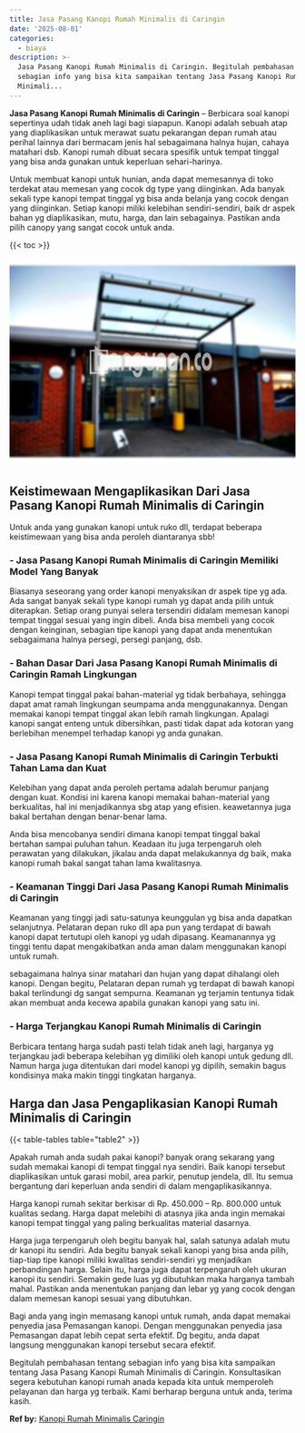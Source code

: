 ```yaml
---
title: Jasa Pasang Kanopi Rumah Minimalis di Caringin
date: '2025-08-01'
categories:
  - biaya
description: >-
  Jasa Pasang Kanopi Rumah Minimalis di Caringin. Begitulah pembahasan tentang
  sebagian info yang bisa kita sampaikan tentang Jasa Pasang Kanopi Rumah
  Minimali...
---
```


**Jasa Pasang Kanopi Rumah Minimalis di Caringin** – Berbicara soal kanopi sepertinya udah tidak aneh lagi bagi siapapun. Kanopi adalah sebuah atap yang diaplikasikan untuk merawat suatu pekarangan depan rumah atau perihal lainnya dari bermacam jenis hal sebagaimana halnya hujan, cahaya matahari dsb. Kanopi rumah dibuat secara spesifik untuk tempat tinggal yang bisa anda gunakan untuk keperluan sehari-harinya.

Untuk membuat kanopi untuk hunian, anda dapat memesannya di toko terdekat atau memesan yang cocok dg type yang diinginkan. Ada banyak sekali type kanopi tempat tinggal yg bisa anda belanja yang cocok dengan yang diinginkan. Setiap kanopi miliki kelebihan sendiri-sendiri, baik dr aspek bahan yg diaplikasikan, mutu, harga, dan lain sebagainya. Pastikan anda pilih canopy yang sangat cocok untuk anda.

{{< toc >}}

![Jasa Pasang Kanopi Rumah Minimalis di Caringin](/images/harga-kanopi-minimalis-39.png)

## Keistimewaan Mengaplikasikan Dari Jasa Pasang Kanopi Rumah Minimalis di Caringin

Untuk anda yang gunakan kanopi untuk ruko dll, terdapat beberapa keistimewaan yang bisa anda peroleh diantaranya sbb!

### \- Jasa Pasang Kanopi Rumah Minimalis di Caringin Memiliki Model Yang Banyak

Biasanya seseorang yang order kanopi menyaksikan dr aspek tipe yg ada. Ada sangat banyak sekali type kanopi rumah yg dapat anda pilih untuk diterapkan. Setiap orang punyai selera tersendiri didalam memesan kanopi tempat tinggal sesuai yang ingin dibeli. Anda bisa membeli yang cocok dengan keinginan, sebagian tipe kanopi yang dapat anda menentukan sebagaimana halnya persegi, persegi panjang, dsb.

### \- Bahan Dasar Dari Jasa Pasang Kanopi Rumah Minimalis di Caringin Ramah Lingkungan

Kanopi tempat tinggal pakai bahan-material yg tidak berbahaya, sehingga dapat amat ramah lingkungan seumpama anda menggunakannya. Dengan memakai kanopi tempat tinggal akan lebih ramah lingkungan. Apalagi kanopi sangat enteng untuk dibersihkan, pasti tidak dapat ada kotoran yang berlebihan menempel terhadap kanopi yg anda gunakan.

### \- Jasa Pasang Kanopi Rumah Minimalis di Caringin Terbukti Tahan Lama dan Kuat

Kelebihan yang dapat anda peroleh pertama adalah berumur panjang dengan kuat. Kondisi ini karena kanopi memakai bahan-material yang berkualitas, hal ini menjadikannya sbg atap yang efisien. keawetannya juga bakal bertahan dengan benar-benar lama.

Anda bisa mencobanya sendiri dimana kanopi tempat tinggal bakal bertahan sampai puluhan tahun. Keadaan itu juga terpengaruh oleh perawatan yang dilakukan, jikalau anda dapat melakukannya dg baik, maka kanopi rumah bakal sangat tahan lama kwalitasnya.

### \- Keamanan Tinggi Dari Jasa Pasang Kanopi Rumah Minimalis di Caringin

Keamanan yang tinggi jadi satu-satunya keunggulan yg bisa anda dapatkan selanjutnya. Pelataran depan ruko dll apa pun yang terdapat di bawah kanopi dapat tertutupi oleh kanopi yg udah dipasang. Keamanannya yg tinggi tentu dapat mengakibatkan anda aman dalam menggunakan kanopi untuk rumah.

sebagaimana halnya sinar matahari dan hujan yang dapat dihalangi oleh kanopi. Dengan begitu, Pelataran depan rumah yg terdapat di bawah kanopi bakal terlindungi dg sangat sempurna. Keamanan yg terjamin tentunya tidak akan membuat anda kecewa apabila gunakan kanopi yang satu ini.

### \- Harga Terjangkau Kanopi Rumah Minimalis di Caringin

Berbicara tentang harga sudah pasti telah tidak aneh lagi, harganya yg terjangkau jadi beberapa kelebihan yg dimiliki oleh kanopi untuk gedung dll. Namun harga juga ditentukan dari model kanopi yg dipilih, semakin bagus kondisinya maka makin tinggi tingkatan harganya.

## Harga dan Jasa Pengaplikasian Kanopi Rumah Minimalis di Caringin

{{< table-tables table="table2" >}}

Apakah rumah anda sudah pakai kanopi? banyak orang sekarang yang sudah memakai kanopi di tempat tinggal nya sendiri. Baik kanopi tersebut diaplikasikan untuk garasi mobil, area parkir, penutup jendela, dll. Itu semua bergantung dari keperluan anda sendiri di dalam mengaplikasikannya.

Harga kanopi rumah sekitar berkisar di Rp. 450.000 – Rp. 800.000 untuk kualitas sedang. Harga dapat melebihi di atasnya jika anda ingin memakai kanopi tempat tinggal yang paling berkualitas material dasarnya.

Harga juga terpengaruh oleh begitu banyak hal, salah satunya adalah mutu dr kanopi itu sendiri. Ada begitu banyak sekali kanopi yang bisa anda pilih, tiap-tiap tipe kanopi miliki kwalitas sendiri-sendiri yg menjadikan perbandingan harga. Selain itu, harga juga dapat terpengaruh oleh ukuran kanopi itu sendiri. Semakin gede luas yg dibutuhkan maka harganya tambah mahal. Pastikan anda menentukan panjang dan lebar yg yang cocok dengan dalam memesan kanopi sesuai yang dibutuhkan.

Bagi anda yang ingin memasang kanopi untuk rumah, anda dapat memakai penyedia jasa Pemasangan kanopi. Dengan menggunakan penyedia jasa Pemasangan dapat lebih cepat serta efektif. Dg begitu, anda dapat langsung menggunakan kanopi tersebut secara efektif.

Begitulah pembahasan tentang sebagian info yang bisa kita sampaikan tentang Jasa Pasang Kanopi Rumah Minimalis di Caringin. Konsultasikan segera kebutuhan kanopi rumah anada kepada kita untuk memperoleh pelayanan dan harga yg terbaik. Kami berharap berguna untuk anda, terima kasih.

**Ref by:**  [Kanopi Rumah Minimalis Caringin](https://id.wikipedia.org/wiki/Kanopi)
